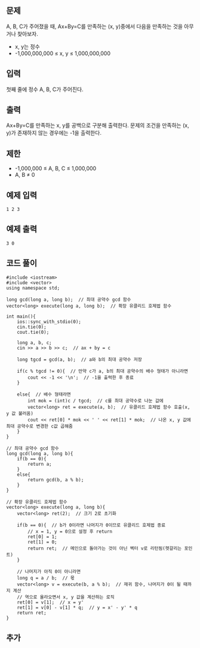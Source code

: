 ## 문제 
A, B, C가 주어졌을 때, Ax+By=C를 만족하는 (x, y)중에서 다음을 만족하는 것을 아무거나 찾아보자.

- x, y는 정수
- -1,000,000,000 ≤ x, y ≤ 1,000,000,000
## 입력
첫째 줄에 정수 A, B, C가 주어진다.


## 출력
Ax+By=C를 만족하는 x, y를 공백으로 구분해 출력한다. 문제의 조건을 만족하는 (x, y)가 존재하지 않는 경우에는 -1을 출력한다.

## 제한
- -1,000,000 ≤ A, B, C ≤ 1,000,000
- A, B ≠ 0
## 예제 입력 
```
1 2 3
```

## 예제 출력  
```
3 0
```
## 코드 풀이
```
#include <iostream>
#include <vector>
using namespace std;

long gcd(long a, long b);  // 최대 공약수 gcd 함수
vector<long> execute(long a, long b);  // 확장 유클리드 호제법 함수

int main(){
    ios::sync_with_stdio(0);
    cin.tie(0);
    cout.tie(0);
    
    long a, b, c;
    cin >> a >> b >> c;  // ax + by = c
    
    long tgcd = gcd(a, b);  // a와 b의 최대 공약수 저장
    
    if(c % tgcd != 0){  // 만약 c가 a, b의 최대 공약수의 배수 형태가 아니라면
        cout << -1 << '\n';  // -1을 출력한 후 종료
    }
    
    else{  // 배수 형태라면
        int mok = (int)c / tgcd;  // c를 최대 공약수로 나눈 값에
        vector<long> ret = execute(a, b);  // 유클리드 호제법 함수 호출(x, y 값 불러옴)
        cout << ret[0] * mok << ' ' << ret[1] * mok;  // 나온 x, y 값에 최대 공약수로 변경한 c값 곱해줌
    }
}

// 최대 공약수 gcd 함수
long gcd(long a, long b){
    if(b == 0){
        return a;
    }
    else{
        return gcd(b, a % b);
    }
}

// 확장 유클리드 호제법 함수
vector<long> execute(long a, long b){
    vector<long> ret(2);  // 크기 2로 초기화
    
    if(b == 0){  // b가 0이라면 나머지가 0이므로 유클리드 호제법 종료
        // x = 1, y = 0으로 설정 후 return
        ret[0] = 1;   
        ret[1] = 0;
        return ret;  // 메인으로 돌아가는 것이 아닌 벡터 v로 리턴됨(헷갈리는 포인트)
    }
    
    // 나머지가 아직 0이 아니라면
    long q = a / b;  // 몫
    vector<long> v = execute(b, a % b);  // 재귀 함수, 나머지가 0이 될 때까지 계산
    // 역으로 올라오면서 x, y 값을 계산하는 로직
    ret[0] = v[1];  // x = y'
    ret[1] = v[0] - v[1] * q;  // y = x' - y' * q
    return ret;
}
```
## 추가
